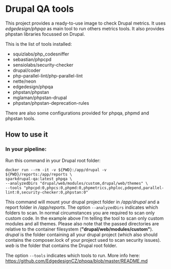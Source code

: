 # Drupal QA tools
This project provides a ready-to-use image to check Drupal metrics.
It uses *edgedesign/phpqa* as main tool to run others metrics tools.
It also provides phpstan libraries focussed on Drupal.

This is the list of tools installed:
- squizlabs/php_codesniffer
- sebastian/phpcpd
- sensiolabs/security-checker
- drupal/coder
- php-parallel-lint/php-parallel-lint
- nette/neon
- edgedesign/phpqa
- phpstan/phpstan
- mglaman/phpstan-drupal
- phpstan/phpstan-deprecation-rules

There are also some configurations provided for phpqa, phpmd and phpstan tools.

## How to use it
### In your pipeline:
Run this command in your Drupal root folder:

    docker run --rm -it -v ${PWD}:/app/drupal -v ${PWD}/reports:/app/reports \
    sparkdrupal-qa:latest phpqa \
    --analyzedDirs "drupal/web/modules/custom,drupal/web/themes" \
    --tools "phpcpd:0,phpcs:0,phpmd:0,phpmetrics,phploc,pdepend,parallel-lint:0,security-checker:0,phpstan:0"
This command will mount your drupal project folder in */app/drupal* and a report
folder in */app/reports*.
The option `--analyzedDirs` indicates which folders to scan. In normal
circumstances you are required to scan only custom code. In the example above
I'm telling the tool to scan only custom modules and all themes.
Please also note that the passed directories are relative to the container
filesystem (__"drupal/web/modules/custom"__).
*drupal* is the folder containing all your drupal project (which also should
contains the composer.lock of your project used to scan security issues).
*web* is the folder that contains the Drupal root folder.

The option `--tools` indicates which tools to run.
More info here: https://github.com/EdgedesignCZ/phpqa/blob/master/README.md